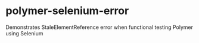 polymer-selenium-error
======================

Demonstrates StaleElementReference error when functional testing Polymer using Selenium
